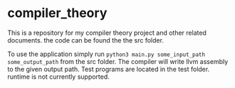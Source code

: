 # compiler_theory

This is a repository for my compiler theory project and other related documents.
the code can be found the the src folder.

To use the application simply run `python3 main.py some_input_path some_output_path` from the src folder. The compiler will write llvm assembly to the given output path. Test programs are located in the test folder. runtime is not currently supported.